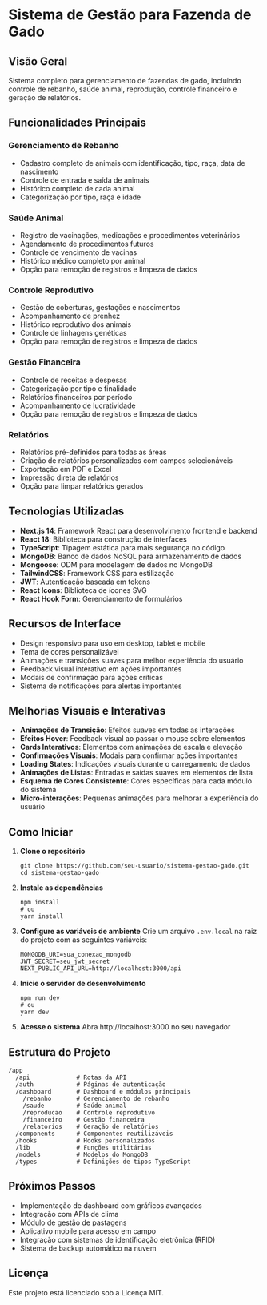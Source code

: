 # Sistema de Gestão para Fazenda de Gado

## Visão Geral
Sistema completo para gerenciamento de fazendas de gado, incluindo controle de rebanho, saúde animal, reprodução, controle financeiro e geração de relatórios.

## Funcionalidades Principais

### Gerenciamento de Rebanho
- Cadastro completo de animais com identificação, tipo, raça, data de nascimento
- Controle de entrada e saída de animais
- Histórico completo de cada animal
- Categorização por tipo, raça e idade

### Saúde Animal
- Registro de vacinações, medicações e procedimentos veterinários
- Agendamento de procedimentos futuros
- Controle de vencimento de vacinas
- Histórico médico completo por animal
- Opção para remoção de registros e limpeza de dados

### Controle Reprodutivo
- Gestão de coberturas, gestações e nascimentos
- Acompanhamento de prenhez
- Histórico reprodutivo dos animais
- Controle de linhagens genéticas
- Opção para remoção de registros e limpeza de dados

### Gestão Financeira
- Controle de receitas e despesas
- Categorização por tipo e finalidade
- Relatórios financeiros por período
- Acompanhamento de lucratividade
- Opção para remoção de registros e limpeza de dados

### Relatórios
- Relatórios pré-definidos para todas as áreas
- Criação de relatórios personalizados com campos selecionáveis
- Exportação em PDF e Excel
- Impressão direta de relatórios
- Opção para limpar relatórios gerados

## Tecnologias Utilizadas

- **Next.js 14**: Framework React para desenvolvimento frontend e backend
- **React 18**: Biblioteca para construção de interfaces
- **TypeScript**: Tipagem estática para mais segurança no código
- **MongoDB**: Banco de dados NoSQL para armazenamento de dados
- **Mongoose**: ODM para modelagem de dados no MongoDB
- **TailwindCSS**: Framework CSS para estilização
- **JWT**: Autenticação baseada em tokens
- **React Icons**: Biblioteca de ícones SVG
- **React Hook Form**: Gerenciamento de formulários

## Recursos de Interface

- Design responsivo para uso em desktop, tablet e mobile
- Tema de cores personalizável
- Animações e transições suaves para melhor experiência do usuário
- Feedback visual interativo em ações importantes
- Modais de confirmação para ações críticas
- Sistema de notificações para alertas importantes

## Melhorias Visuais e Interativas

- **Animações de Transição**: Efeitos suaves em todas as interações
- **Efeitos Hover**: Feedback visual ao passar o mouse sobre elementos
- **Cards Interativos**: Elementos com animações de escala e elevação
- **Confirmações Visuais**: Modais para confirmar ações importantes
- **Loading States**: Indicações visuais durante o carregamento de dados
- **Animações de Listas**: Entradas e saídas suaves em elementos de lista
- **Esquema de Cores Consistente**: Cores específicas para cada módulo do sistema
- **Micro-interações**: Pequenas animações para melhorar a experiência do usuário

## Como Iniciar

1. **Clone o repositório**
   ```
   git clone https://github.com/seu-usuario/sistema-gestao-gado.git
   cd sistema-gestao-gado
   ```

2. **Instale as dependências**
   ```
   npm install
   # ou
   yarn install
   ```

3. **Configure as variáveis de ambiente**
   Crie um arquivo `.env.local` na raiz do projeto com as seguintes variáveis:
   ```
   MONGODB_URI=sua_conexao_mongodb
   JWT_SECRET=seu_jwt_secret
   NEXT_PUBLIC_API_URL=http://localhost:3000/api
   ```

4. **Inicie o servidor de desenvolvimento**
   ```
   npm run dev
   # ou
   yarn dev
   ```

5. **Acesse o sistema**
   Abra http://localhost:3000 no seu navegador

## Estrutura do Projeto

```
/app
  /api             # Rotas da API
  /auth            # Páginas de autenticação
  /dashboard       # Dashboard e módulos principais
    /rebanho       # Gerenciamento de rebanho
    /saude         # Saúde animal
    /reproducao    # Controle reprodutivo
    /financeiro    # Gestão financeira
    /relatorios    # Geração de relatórios
  /components      # Componentes reutilizáveis
  /hooks           # Hooks personalizados
  /lib             # Funções utilitárias
  /models          # Modelos do MongoDB
  /types           # Definições de tipos TypeScript
```

## Próximos Passos

- Implementação de dashboard com gráficos avançados
- Integração com APIs de clima
- Módulo de gestão de pastagens
- Aplicativo mobile para acesso em campo
- Integração com sistemas de identificação eletrônica (RFID)
- Sistema de backup automático na nuvem

## Licença

Este projeto está licenciado sob a Licença MIT. 